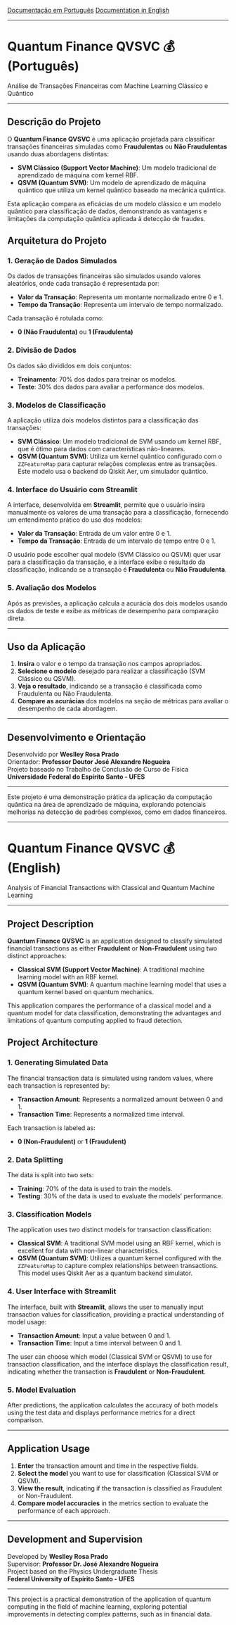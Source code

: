 [Documentação em Português](#quantum-finance-qvsvc--português)
[Documentation in English](#quantum-finance-qvsvc--english)

---

# Quantum Finance QVSVC 💰 (Português)

Análise de Transações Financeiras com Machine Learning Clássico e Quântico

---

## Descrição do Projeto

O **Quantum Finance QVSVC** é uma aplicação projetada para classificar transações financeiras simuladas como **Fraudulentas** ou **Não Fraudulentas** usando duas abordagens distintas:
- **SVM Clássico (Support Vector Machine)**: Um modelo tradicional de aprendizado de máquina com kernel RBF.
- **QSVM (Quantum SVM)**: Um modelo de aprendizado de máquina quântico que utiliza um kernel quântico baseado na mecânica quântica.

Esta aplicação compara as eficácias de um modelo clássico e um modelo quântico para classificação de dados, demonstrando as vantagens e limitações da computação quântica aplicada à detecção de fraudes.

## Arquitetura do Projeto

### 1. **Geração de Dados Simulados**

Os dados de transações financeiras são simulados usando valores aleatórios, onde cada transação é representada por:
- **Valor da Transação**: Representa um montante normalizado entre 0 e 1.
- **Tempo da Transação**: Representa um intervalo de tempo normalizado.

Cada transação é rotulada como:
- **0 (Não Fraudulenta)** ou **1 (Fraudulenta)**

### 2. **Divisão de Dados**

Os dados são divididos em dois conjuntos:
- **Treinamento**: 70% dos dados para treinar os modelos.
- **Teste**: 30% dos dados para avaliar a performance dos modelos.

### 3. **Modelos de Classificação**

A aplicação utiliza dois modelos distintos para a classificação das transações:

- **SVM Clássico**: Um modelo tradicional de SVM usando um kernel RBF, que é ótimo para dados com características não-lineares.
- **QSVM (Quantum SVM)**: Utiliza um kernel quântico configurado com o `ZZFeatureMap` para capturar relações complexas entre as transações. Este modelo usa o backend do Qiskit Aer, um simulador quântico.

### 4. **Interface do Usuário com Streamlit**

A interface, desenvolvida em **Streamlit**, permite que o usuário insira manualmente os valores de uma transação para a classificação, fornecendo um entendimento prático do uso dos modelos:

- **Valor da Transação**: Entrada de um valor entre 0 e 1.
- **Tempo da Transação**: Entrada de um intervalo de tempo entre 0 e 1.

O usuário pode escolher qual modelo (SVM Clássico ou QSVM) quer usar para a classificação da transação, e a interface exibe o resultado da classificação, indicando se a transação é **Fraudulenta** ou **Não Fraudulenta**.

### 5. **Avaliação dos Modelos**

Após as previsões, a aplicação calcula a acurácia dos dois modelos usando os dados de teste e exibe as métricas de desempenho para comparação direta.

---

## Uso da Aplicação

1. **Insira** o valor e o tempo da transação nos campos apropriados.
2. **Selecione o modelo** desejado para realizar a classificação (SVM Clássico ou QSVM).
3. **Veja o resultado**, indicando se a transação é classificada como Fraudulenta ou Não Fraudulenta.
4. **Compare as acurácias** dos modelos na seção de métricas para avaliar o desempenho de cada abordagem.

---

## Desenvolvimento e Orientação

Desenvolvido por **Weslley Rosa Prado**  
Orientador: **Professor Doutor José Alexandre Nogueira**  
Projeto baseado no Trabalho de Conclusão de Curso de Física  
**Universidade Federal do Espírito Santo - UFES**

---

Este projeto é uma demonstração prática da aplicação da computação quântica na área de aprendizado de máquina, explorando potenciais melhorias na detecção de padrões complexos, como em dados financeiros.

---

# Quantum Finance QVSVC 💰 (English)

Analysis of Financial Transactions with Classical and Quantum Machine Learning

---

## Project Description

**Quantum Finance QVSVC** is an application designed to classify simulated financial transactions as either **Fraudulent** or **Non-Fraudulent** using two distinct approaches:
- **Classical SVM (Support Vector Machine)**: A traditional machine learning model with an RBF kernel.
- **QSVM (Quantum SVM)**: A quantum machine learning model that uses a quantum kernel based on quantum mechanics.

This application compares the performance of a classical model and a quantum model for data classification, demonstrating the advantages and limitations of quantum computing applied to fraud detection.

## Project Architecture

### 1. **Generating Simulated Data**

The financial transaction data is simulated using random values, where each transaction is represented by:
- **Transaction Amount**: Represents a normalized amount between 0 and 1.
- **Transaction Time**: Represents a normalized time interval.

Each transaction is labeled as:
- **0 (Non-Fraudulent)** or **1 (Fraudulent)**

### 2. **Data Splitting**

The data is split into two sets:
- **Training**: 70% of the data is used to train the models.
- **Testing**: 30% of the data is used to evaluate the models’ performance.

### 3. **Classification Models**

The application uses two distinct models for transaction classification:

- **Classical SVM**: A traditional SVM model using an RBF kernel, which is excellent for data with non-linear characteristics.
- **QSVM (Quantum SVM)**: Utilizes a quantum kernel configured with the `ZZFeatureMap` to capture complex relationships between transactions. This model uses Qiskit Aer as a quantum backend simulator.

### 4. **User Interface with Streamlit**

The interface, built with **Streamlit**, allows the user to manually input transaction values for classification, providing a practical understanding of model usage:

- **Transaction Amount**: Input a value between 0 and 1.
- **Transaction Time**: Input a time interval between 0 and 1.

The user can choose which model (Classical SVM or QSVM) to use for transaction classification, and the interface displays the classification result, indicating whether the transaction is **Fraudulent** or **Non-Fraudulent**.

### 5. **Model Evaluation**

After predictions, the application calculates the accuracy of both models using the test data and displays performance metrics for a direct comparison.

---

## Application Usage

1. **Enter** the transaction amount and time in the respective fields.
2. **Select the model** you want to use for classification (Classical SVM or QSVM).
3. **View the result**, indicating if the transaction is classified as Fraudulent or Non-Fraudulent.
4. **Compare model accuracies** in the metrics section to evaluate the performance of each approach.

---

## Development and Supervision

Developed by **Weslley Rosa Prado**  
Supervisor: **Professor Dr. José Alexandre Nogueira**  
Project based on the Physics Undergraduate Thesis  
**Federal University of Espírito Santo - UFES**

---

This project is a practical demonstration of the application of quantum computing in the field of machine learning, exploring potential improvements in detecting complex patterns, such as in financial data.